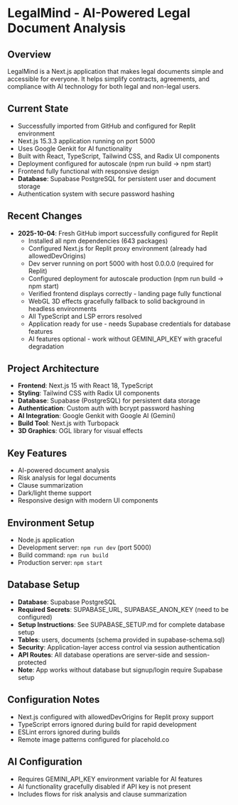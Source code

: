 # LegalMind - AI-Powered Legal Document Analysis

## Overview
LegalMind is a Next.js application that makes legal documents simple and accessible for everyone. It helps simplify contracts, agreements, and compliance with AI technology for both legal and non-legal users.

## Current State
- Successfully imported from GitHub and configured for Replit environment
- Next.js 15.3.3 application running on port 5000
- Uses Google Genkit for AI functionality
- Built with React, TypeScript, Tailwind CSS, and Radix UI components
- Deployment configured for autoscale (npm run build -> npm start)
- Frontend fully functional with responsive design
- **Database**: Supabase PostgreSQL for persistent user and document storage
- Authentication system with secure password hashing

## Recent Changes
- **2025-10-04**: Fresh GitHub import successfully configured for Replit
  - Installed all npm dependencies (643 packages)
  - Configured Next.js for Replit proxy environment (already had allowedDevOrigins)
  - Dev server running on port 5000 with host 0.0.0.0 (required for Replit)
  - Configured deployment for autoscale production (npm run build -> npm start)
  - Verified frontend displays correctly - landing page fully functional
  - WebGL 3D effects gracefully fallback to solid background in headless environments
  - All TypeScript and LSP errors resolved
  - Application ready for use - needs Supabase credentials for database features
  - AI features optional - work without GEMINI_API_KEY with graceful degradation

## Project Architecture
- **Frontend**: Next.js 15 with React 18, TypeScript
- **Styling**: Tailwind CSS with Radix UI components
- **Database**: Supabase (PostgreSQL) for persistent data storage
- **Authentication**: Custom auth with bcrypt password hashing
- **AI Integration**: Google Genkit with Google AI (Gemini)
- **Build Tool**: Next.js with Turbopack
- **3D Graphics**: OGL library for visual effects

## Key Features
- AI-powered document analysis
- Risk analysis for legal documents
- Clause summarization
- Dark/light theme support
- Responsive design with modern UI components

## Environment Setup
- Node.js application
- Development server: `npm run dev` (port 5000)
- Build command: `npm run build`
- Production server: `npm start`

## Database Setup
- **Database**: Supabase PostgreSQL
- **Required Secrets**: SUPABASE_URL, SUPABASE_ANON_KEY (need to be configured)
- **Setup Instructions**: See SUPABASE_SETUP.md for complete database setup
- **Tables**: users, documents (schema provided in supabase-schema.sql)
- **Security**: Application-layer access control via session authentication
- **API Routes**: All database operations are server-side and session-protected
- **Note**: App works without database but signup/login require Supabase setup

## Configuration Notes
- Next.js configured with allowedDevOrigins for Replit proxy support
- TypeScript errors ignored during build for rapid development
- ESLint errors ignored during builds
- Remote image patterns configured for placehold.co

## AI Configuration
- Requires GEMINI_API_KEY environment variable for AI features
- AI functionality gracefully disabled if API key is not present
- Includes flows for risk analysis and clause summarization